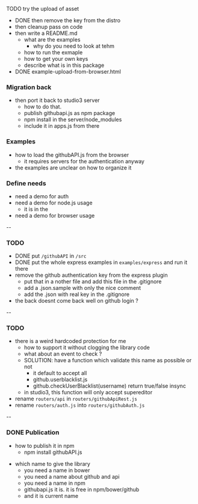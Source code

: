 TODO try the upload of asset 
- DONE then remove the key from the distro
- then cleanup pass on code
- then write a README.md
  - what are the examples
    - why do you need to look at tehm
  - how to run the exmaple
  - how to get your own keys
  - describe what is in this package
- DONE example-upload-from-browser.html


### Migration back
- then port it back to studio3 server
  - how to do that.
  - publish githubapi.js as npm package
  - npm install in the server/node_modules
  - include it in apps.js from there


### Examples
* how to load the githubAPI.js from the browser
  * it requires servers for the authentication anyway
* the examples are unclear on how to organize it


### Define needs
* need a demo for auth
* need a demo for node.js usage
  - it is in the 
* need a demo for browser usage

--

### TODO
* DONE put ```/githubAPI``` in ```/src```
* DONE put the whole express examples in ```examples/express``` and run it there
* remove the github authentication key from the express plugin
  * put that in a nother file and add this file in the .gitignore
  * add a .json.sample with only the nice comment
  * add the .json with real key in the .gitignore
* the back doesnt come back well on github login ?

--
### TODO
* there is a weird hardcoded protection for me
  - how to support it without clogging the library code
  - what about an event to check ?
  - SOLUTION: have a function which validate this name as possible or not
    - it default to accept all
    - github.userblacklist.js
    - github.checkUserBlacklist(username) return true/false insync
  - in studio3, this function will only accept supereditor
* rename ```routers/api``` in ```routers/githubApiRest.js```
* rename ```routers/auth.js``` into ```routers/githubAuth.js```



--
### DONE Publication
* how to publish it in npm
  - npm install githubAPI.js
- which name to give the library
  - you need a name in bower
  - you need a name about github and api
  - you need a name in npm
  - githubapi.js it is. it is free in npm/bower/github
  - and it is current name
